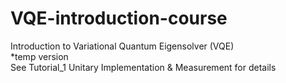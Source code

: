 # VQE-introduction-course
Introduction to Variational Quantum Eigensolver (VQE)   
*temp version   
See Tutorial_1 Unitary Implementation & Measurement for details
